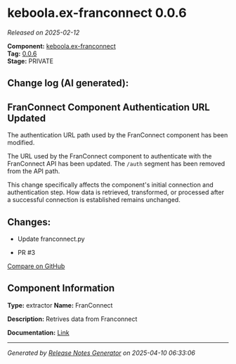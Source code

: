 #  keboola.ex-franconnect 0.0.6

_Released on 2025-02-12_

**Component:** [keboola.ex-franconnect](https://github.com/keboola/component-franconnect)  
**Tag:** [0.0.6](https://github.com/keboola/component-franconnect/releases/tag/0.0.6)  
**Stage:** PRIVATE


## Change log (AI generated):
## FranConnect Component Authentication URL Updated
The authentication URL path used by the FranConnect component has been modified.

The URL used by the FranConnect component to authenticate with the FranConnect API has been updated. The `/auth` segment has been removed from the API path.

This change specifically affects the component's initial connection and authentication step. How data is retrieved, transformed, or processed after a successful connection is established remains unchanged.



## Changes:



- Update franconnect.py 




- PR #3 



[Compare on GitHub](https://github.com/keboola/component-franconnect/compare/0.0.5...0.0.6)



## Component Information
**Type:** extractor
**Name:** FranConnect

**Description:** Retrives data from Franconnect


**Documentation:** [Link](https://github.com/keboola/component-franconnect/blob/master/README.md)



---
_Generated by [Release Notes Generator](https://github.com/keboola/release-notes-generator)
on 2025-04-10 06:33:06_